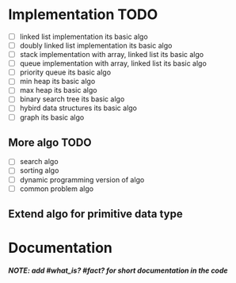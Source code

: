 # Implementation TODO
- [ ] linked list implementation its basic algo
- [ ] doubly linked list implementation its basic algo
- [ ] stack implementation with array, linked list its basic algo
- [ ] queue implementation with array, linked list its basic algo
- [ ] priority queue its basic algo
- [ ] min heap its basic algo
- [ ] max heap its basic algo
- [ ] binary search tree its basic algo
- [ ] hybird data structures its basic algo
- [ ] graph its basic algo

## More algo TODO
- [ ] search algo
- [ ] sorting algo
- [ ] dynamic programming version of algo
- [ ] common problem algo

## Extend algo for primitive data type

# Documentation
##### NOTE: add #what_is? #fact? for short documentation in the code





